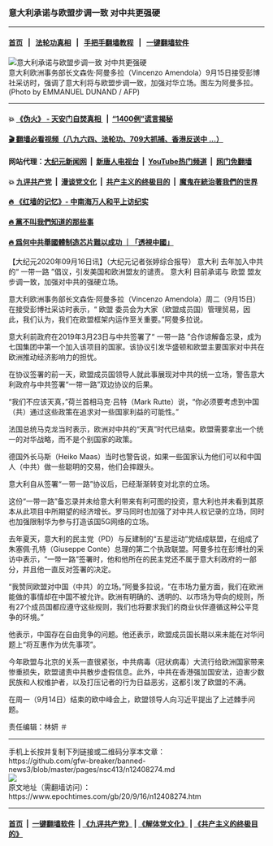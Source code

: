 ### 意大利承诺与欧盟步调一致 对中共更强硬
------------------------

#### [首页](https://github.com/gfw-breaker/banned-news3/blob/master/README.md) &nbsp;&nbsp;|&nbsp;&nbsp; [法轮功真相](https://github.com/begood0513/basic/blob/master/README.md)  &nbsp;&nbsp;|&nbsp;&nbsp; [手把手翻墙教程](https://github.com/gfw-breaker/guides/wiki)  &nbsp;&nbsp;|&nbsp;&nbsp; [一键翻墙软件](https://github.com/gfw-breaker/nogfw/blob/master/README.md)  



<div><img alt="意大利承诺与欧盟步调一致 对中共更强硬" class="attachment-djy_600_400 size-djy_600_400 wp-post-image" src="https://i.epochtimes.com/assets/uploads/2020/09/000_J117A-600x400.jpg"/>
<div class="caption">
 意大利欧洲事务部长文森佐·阿曼多拉（Vincenzo Amendola）9月15日接受彭博社采访时，强调了意大利将与欧盟步调一致，加强对华立场。图左为阿曼多拉。(Photo by EMMANUEL DUNAND / AFP)
</div></div><hr/>

#### 💥 [《伪火》 - 天安门自焚真相 ](http://158.247.195.190:10000/videos/blog/weihuo.html)&nbsp; |&nbsp; [“1400例”谎言揭秘  ](http://158.247.195.190:10000/videos/blog/jiexi1400.html)

#### [ 🎬  翻墙必看视频（八九六四、法轮功、709大抓捕、香港反送中 ...）](https://github.com/gfw-breaker/links/blob/master/banned.md)

#### 网站代理：[大纪元新闻网](http://158.247.195.190:10080/gb/) &nbsp;|&nbsp; [新唐人电视台](http://158.247.195.190:8808/gb/)  &nbsp;|&nbsp; [YouTube热门频道](http://158.247.195.190/youtube.html) &nbsp;|&nbsp; [网门免翻墙](http://158.247.195.190:11000/show.aspx?name=ogHome)

#### 💥 [九评共产党](http://158.247.195.190:10000/videos/res/jiuping/)&nbsp; |&nbsp; [漫谈党文化](http://158.247.195.190:10000/videos/res/mtdwh/)&nbsp; |&nbsp; [共产主义的终极目的](http://158.247.195.190:10000/videos/res/zjmd/)&nbsp; |&nbsp; [魔鬼在統治著我們的世界](http://158.247.195.190:10000/videos/res/TheSpecter/)  

#### [ 🔥  《红墙的记忆》- 中南海万人和平上访纪实](http://158.247.195.190:10000/videos/news/../legend/index.html)

#### [ 🔥  黨不叫我們知道的那些事](http://158.247.195.190:10000/videos/news/truth02.html)

#### [ 🔥  爲何中共舉國體制造芯片難以成功 ｜「透視中國」](http://158.247.195.190:10000/videos/news/don03.html)

<div><p>
 【大纪元2020年09月16日讯】（大纪元记者张婷综合报导）
 <ok href="https://www.epochtimes.com/gb/tag/%E6%84%8F%E5%A4%A7%E5%88%A9.html">
  意大利
 </ok>
 去年加入中共的“
 <ok href="https://www.epochtimes.com/gb/tag/%E4%B8%80%E5%B8%A6%E4%B8%80%E8%B7%AF.html">
  一带一路
 </ok>
 ”倡议，引发美国和欧洲盟友的谴责。
 <ok href="https://www.epochtimes.com/gb/tag/%E6%84%8F%E5%A4%A7%E5%88%A9.html">
  意大利
 </ok>
 目前承诺与
 <ok href="https://www.epochtimes.com/gb/tag/%E6%AC%A7%E7%9B%9F.html">
  欧盟
 </ok>
 盟友步调一致，加强对中共的强硬立场。
</p>
<p>
 意大利欧洲事务部长文森佐·阿曼多拉（Vincenzo Amendola）周二（9月15日）在接受彭博社采访时表示，“
 <ok href="https://www.epochtimes.com/gb/tag/%E6%AC%A7%E7%9B%9F.html">
  欧盟
 </ok>
 委员会为大家（欧盟成员国）管理贸易，因此，我们认为，我们在欧盟框架内运作至关重要。”阿曼多拉说。
</p>
<p>
 意大利前政府在2019年3月23日与中共签署了“
 <ok href="https://www.epochtimes.com/gb/tag/%E4%B8%80%E5%B8%A6%E4%B8%80%E8%B7%AF.html">
  一带一路
 </ok>
 ”合作谅解备忘录，成为七国集团中第一个加入该项目的国家。该协议引发华盛顿和欧盟主要国家对中共在欧洲推动经济影响力的担忧。
</p>
<p>
 在协议签署的前一天，欧盟成员国领导人就此事展现对中共的统一立场，警告意大利政府与中共签署“一带一路”双边协议的后果。
</p>
<p>
 “我们不应该天真，”荷兰首相马克·吕特（Mark Rutte）说，“你必须要考虑到中国（共）通过这些政策在追求对一些国家利益的可能性。”
</p>
<p>
 法国总统马克龙当时表示，欧洲对中共的“天真”时代已结束。欧盟需要拿出一个统一的对华战略，而不是个别国家的政策。
</p>
<p>
 德国外长马斯（Heiko Maas）当时也警告说，如果一些国家认为他们可以和中国人（中共）做一些聪明的交易，他们会摔跟头。
</p>
<p>
 意大利自从签署“一带一路”协议后，已经渐渐转变对北京的立场。
</p>
<p>
 这份“一带一路”备忘录并未给意大利带来有利可图的投资，意大利也并未看到其原本从此项目中所期望的经济增长。罗马同时也加强了对中共人权记录的立场，同时也加强限制华为参与打造该国5G网络的立场。
</p>
<p>
 去年夏天，意大利的民主党（PD）与反建制的“五星运动”党结成联盟，在组成了朱塞佩·孔特（Giuseppe Conte）总理的第二个执政联盟。阿曼多拉在彭博社的采访中表示，“一带一路”签署时，他和他所在的民主党还不属于意大利政府的一部分，并且他一直反对签署的决定。
</p>
<p>
 “我赞同欧盟对中国（中共）的立场。”阿曼多拉说，“在市场力量方面，我们在欧洲能做的事情却在中国不被允许。欧洲有明确的、透明的、以市场为导向的规则，所有27个成员国都应遵守这些规则，我们也将要求我们的商业伙伴遵循这种公平竞争的环境。”
</p>
<p>
 他表示，中国存在自由竞争的问题。他还表示，欧盟成员国长期以来未能在对华问题上“将互惠作为优先事项”。
</p>
<p>
 今年欧盟与北京的关系一直很紧张，中共病毒（冠状病毒）大流行给欧洲国家带来惨重损失，欧盟谴责中共散步虚假信息。此外，中共在香港强加国安法，迫害少数民族和人权维护者，以及打压记者的行为日益恶劣，这都引发了欧盟的不满。
</p>
<p>
 在周一（9月14日）结束的欧中峰会上，欧盟领导人向习近平提出了上述棘手问题。
</p>
<p>
 责任编辑：林妍 ＃
</p>
</div>
<hr/>
手机上长按并复制下列链接或二维码分享本文章：<br/>
https://github.com/gfw-breaker/banned-news3/blob/master/pages/nsc413/n12408274.md <br/>
<a href='https://github.com/gfw-breaker/banned-news3/blob/master/pages/nsc413/n12408274.md'><img src='https://github.com/gfw-breaker/banned-news3/blob/master/pages/nsc413/n12408274.md.png'/></a> <br/>
原文地址（需翻墙访问）：https://www.epochtimes.com/gb/20/9/16/n12408274.htm


------------------------
#### [首页](https://github.com/gfw-breaker/banned-news3/blob/master/README.md) &nbsp;|&nbsp; [一键翻墙软件](https://github.com/gfw-breaker/nogfw/blob/master/README.md) &nbsp;| [《九评共产党》](https://github.com/gfw-breaker/9ping.md/blob/master/README.md#九评之一评共产党是什么) | [《解体党文化》](https://github.com/gfw-breaker/jtdwh.md/blob/master/README.md) | [《共产主义的终极目的》](https://github.com/gfw-breaker/gczydzjmd.md/blob/master/README.md)


<img src='http://gfw-breaker.win/banned-news3/pages/nsc413/n12408274.md' width='0px' height='0px'/>